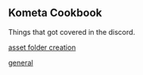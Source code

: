 ## Kometa Cookbook

Things that got covered in the discord.

[asset folder creation](https://github.com/kometa-team/Cookbook/blob/main/cookbook/asset_folder_creation.md)

[general](https://github.com/kometa-team/Cookbook/blob/main/cookbook/general.md)
